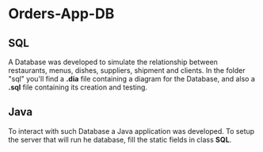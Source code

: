 # Orders-App-DB

## SQL

A Database was developed to simulate the relationship between restaurants, menus, dishes, suppliers, shipment and clients. In the folder "sql" you'll find a **.dia** file containing a diagram for the Database, and also a **.sql** file containing its creation and testing.


## Java

To interact with such Database a Java application was developed. To setup the server that will run he database, fill the static fields in class **SQL**.
